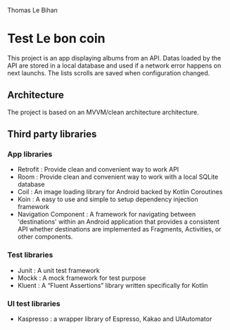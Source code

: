 Thomas Le Bihan

# Test Le bon coin
This project is an app displaying albums from an API.
Datas loaded by the API are stored in a local database and used if a network error happens on next launchs.
The lists scrolls are saved when configuration changed.

## Architecture
The project is based on an MVVM/clean architecture architecture.

## Third party libraries
### App libraries
* Retrofit : Provide clean and convenient way to work API
* Room : Provide clean and convenient way to work with a local SQLite database
* Coil : An image loading library for Android backed by Kotlin Coroutines
* Koin : A easy to use and simple to setup dependency injection framework
* Navigation Component : A framework for navigating between 'destinations' within an Android application that provides a consistent API whether destinations are implemented as Fragments, Activities, or other components. 

### Test libraries
* Junit : A unit test framework 
* Mockk : A mock framework for test purpose
* Kluent : A “Fluent Assertions” library written specifically for Kotlin

### UI test libraries
* Kaspresso : a wrapper library of Espresso, Kakao and UIAutomator